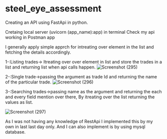 # steel_eye_assessment
Creating an API using FastApi in python.

Cretaing local server (uvicorn (app_name):app) in terminal 
Check my api working in Postman app

I generally apply simple apprch for intreating over element in the list and fetching the details accordingly.

1-:Listing trades-> Itreating over over element in list and store the trades in a list and returning list when api calls happen.
![Screenshot (295)](https://user-images.githubusercontent.com/76609870/177047781-c5fc1d04-b417-4c1b-8f38-da5dbc927592.png)

2-:Single trade->passing the argument as trade Id and returning the name of the particular trade.
![Screenshot (296)](https://user-images.githubusercontent.com/76609870/177047861-018b97b0-26dd-48d8-a98b-71b677f125b4.png)


3-:Searching trades->passing name as the argument and returning the each and every field mention over there, By itreating over the list returning the values as list.



![Screenshot (297)](https://user-images.githubusercontent.com/76609870/177047922-cef4204d-c148-4747-b031-eda44d6f6771.png)



As I was not having any knowledge of RestApi I implemented this by my own in last last day only. And I can also implement is by using mysql database.
